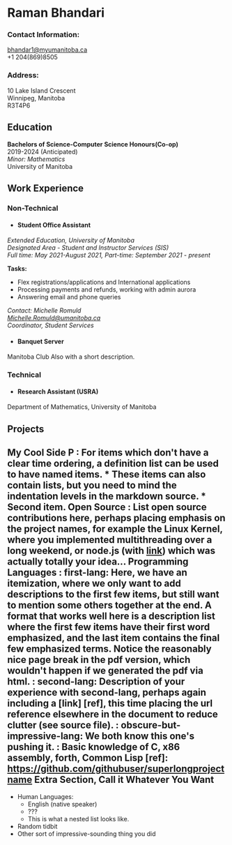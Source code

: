 # Raman Bhandari

### Contact Information:
bhandar1@myumanitoba.ca \
+1 204(869)8505

### Address:

10 Lake Island Crescent \
Winnipeg, Manitoba \
R3T4P6


Education
---------


**Bachelors of Science-Computer Science Honours(Co-op)** \
2019-2024 (Anticipated) \
*Minor: Mathematics* \
University of Manitoba


Work Experience
----------
### Non-Technical

* #### **Student Office Assistant** 
*Extended Education, University of Manitoba* \
*Designated Area - Student and Instructor Services (SIS)* \
*Full time: May 2021-August 2021, Part-time: September 2021 - present* 

**Tasks:**
- Flex registrations/applications and International applications
- Processing payments and refunds, working with admin aurora
- Answering email and phone queries 

*Contact: Michelle Romuld \
         Michelle.Romuld@umanitoba.ca \
         Coordinator, Student Services*

* #### **Banquet Server** 
Manitoba Club  Also with a short description.

### Technical

* #### **Research Assistant (USRA)** 
Department of Mathematics, University of Manitoba 

## Projects

My Cool Side P
:   For items which don't have a clear time ordering, a definition
    list can be used to have named items.
    * These items can also contain lists, but you need to mind the
      indentation levels in the markdown source.
    * Second item.
Open Source
:   List open source contributions here, perhaps placing emphasis on
    the project names, for example the **Linux Kernel**, where you
    implemented multithreading over a long weekend, or **node.js**
    (with [link](http://nodejs.org)) which was actually totally
    your idea...
Programming Languages
:   **first-lang:** Here, we have an itemization, where we only want
    to add descriptions to the first few items, but still want to
    mention some others together at the end. A format that works well
    here is a description list where the first few items have their
    first word emphasized, and the last item contains the final few
    emphasized terms. Notice the reasonably nice page break in the pdf
    version, which wouldn't happen if we generated the pdf via html.
:   **second-lang:** Description of your experience with second-lang,
    perhaps again including a [link] [ref], this time placing the url
    reference elsewhere in the document to reduce clutter (see source
    file). 
:   **obscure-but-impressive-lang:** We both know this one's pushing
    it.
:   Basic knowledge of **C**, **x86 assembly**, **forth**, **Common Lisp**
[ref]: https://github.com/githubuser/superlongprojectname
Extra Section, Call it Whatever You Want
----------------------------------------
* Human Languages:
     * English (native speaker)
     * ???
     * This is what a nested list looks like.
* Random tidbit
* Other sort of impressive-sounding thing you did
